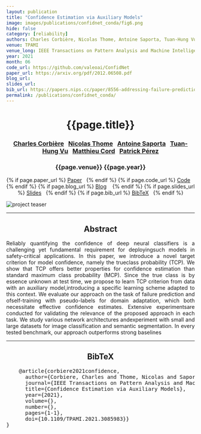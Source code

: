 ```yaml
---
layout: publication
title: "Confidence Estimation via Auxiliary Models" 
image: images/publications/confidnet_conda/fig6.png
hide: false
category: [reliability]
authors: Charles Corbière, Nicolas Thome, Antoine Saporta, Tuan-Hung Vu, Matthieu Cord, and Patrick Pérez
venue: TPAMI
venue_long: IEEE Transactions on Pattern Analysis and Machine Intelligence (TPAMI)
year: 2021
month: 06
code_url: https://github.com/valeoai/ConfidNet
paper_url: https://arxiv.org/pdf/2012.06508.pdf
blog_url:
slides_url:
bib_url: https://papers.nips.cc/paper/8556-addressing-failure-prediction-by-learning-model-confidence/bibtex
permalink: /publications/confidnet_conda/
---
```


<h1 align="center"> {{page.title}} </h1>
<!-- Simple call of authors -->
<!-- <h3 align="center"> {{page.authors}} </h3> -->
<!-- Alternatively you can add links to author pages -->
<h3 align="center"> <a href="https://chcorbi.github.io/">Charles Corbière</a>&nbsp;&nbsp; <a href="https://http://cedric.cnam.fr/~thomen/">Nicolas Thome</a>&nbsp;&nbsp; <a href="https://www.lip6.fr/actualite/personnes-fiche.php?ident=D2317">Antoine Saporta</a>&nbsp;&nbsp; <a href="https://tuanhungvu.github.io/">Tuan-Hung Vu</a>&nbsp;&nbsp; <a href="http://webia.lip6.fr/~cord/">Matthieu Cord</a>&nbsp;&nbsp; <a href="https://ptrckprz.github.io/">Patrick Pérez</a> </h3>


<h3 align="center"> {{page.venue}} {{page.year}} </h3>

<div align="center">
  <p>
    {% if page.paper_url %}
    <a href="{{ page.paper_url }}"><i class="far fa-file-pdf"></i> Paper</a>&nbsp;&nbsp;
    {% endif %}
    {% if page.code_url %}
    <a href="{{ page.code_url }}"><i class="fab fa-github"></i> Code</a> &nbsp;&nbsp;
    {% endif %}
    {% if page.blog_url %}
    <a href="{{ page.blog_url }}"><i class="fab fa-blogger"></i> Blog</a> &nbsp;&nbsp;
    {% endif %}
    {% if page.slides_url %}
    <a href="{{ page.slides_url }}"><i class="far fa-file-pdf"></i> Slides</a>&nbsp;&nbsp;
    {% endif %}
    {% if page.bib_url %}
    <a href="{{ page.bib_url}}"><i class="far fa-file-alt"></i> BibTeX</a>&nbsp;&nbsp;
    {% endif %}
  </p>
</div>

<div class="publication-teaser">
    <img src="../../{{ page.image }}" alt="project teaser"/>
</div>


<hr>

<h2  align="center"> Abstract</h2>

<p align="justify">Reliably quantifying the confidence of deep neural classifiers is a challenging yet fundamental requirement for deployingsuch models in safety-critical applications. In this paper, we introduce a novel target criterion for model confidence, namely the trueclass probability (TCP). We show that TCP offers better properties for confidence estimation than standard maximum class probability (MCP). Since the true class is by essence unknown at test time, we propose to learn TCP criterion from data with an auxiliary model,introducing a specific learning scheme adapted to this context. We evaluate our approach on the task of failure prediction and ofself-training with pseudo-labels for domain adaptation, which both necessitate effective confidence estimates. Extensive experimentsare conducted for validating the relevance of the proposed approach in each task. We study various network architectures andexperiment with small and large datasets for image classification and semantic segmentation. In every tested benchmark, our approach outperforms strong baselines</p>

<hr>

<h2  align="center">BibTeX</h2>
<left>
  <pre class="bibtex-box">
    @article{corbiere2021confidence,
      author={Corbiere, Charles and Thome, Nicolas and Saporta, Antoine and Vu, Tuan-Hung and Cord, Matthieu and Perez, Patrick},
      journal={IEEE Transactions on Pattern Analysis and Machine Intelligence}, 
      title={Confidence Estimation via Auxiliary Models}, 
      year={2021},
      volume={},
      number={},
      pages={1-1},
      doi={10.1109/TPAMI.2021.3085983}}
}</pre>
</left>

<br>
